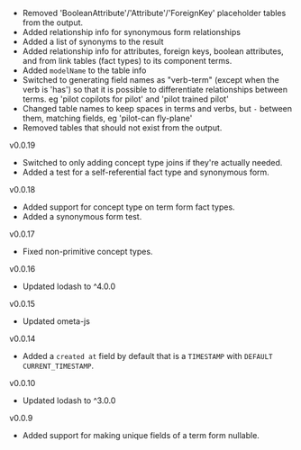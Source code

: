 * Removed 'BooleanAttribute'/'Attribute'/'ForeignKey' placeholder tables from the output.
* Added relationship info for synonymous form relationships
* Added a list of synonyms to the result
* Added relationship info for attributes, foreign keys, boolean attributes, and from link tables (fact types) to its component terms.
* Added `modelName` to the table info
* Switched to generating field names as "verb-term" (except when the verb is 'has') so that it is possible to differentiate relationships between terms. eg 'pilot copilots for pilot' and 'pilot trained pilot'
* Changed table names to keep spaces in terms and verbs, but `-` between them, matching fields, eg 'pilot-can fly-plane'
* Removed tables that should not exist from the output.

v0.0.19

* Switched to only adding concept type joins if they're actually needed.
* Added a test for a self-referential fact type and synonymous form.

v0.0.18

* Added support for concept type on term form fact types.
* Added a synonymous form test.

v0.0.17

* Fixed non-primitive concept types.

v0.0.16

* Updated lodash to ^4.0.0

v0.0.15

* Updated ometa-js

v0.0.14

* Added a `created at` field by default that is a `TIMESTAMP` with `DEFAULT CURRENT_TIMESTAMP`.

v0.0.10

* Updated lodash to ^3.0.0

v0.0.9

* Added support for making unique fields of a term form nullable.
